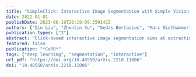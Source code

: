 ```yaml
---
title: "SimpleClick: Interactive Image Segmentation with Simple Vision Transformers"
date: 2022-01-01
publishDate: 2023-06-19T20:19:09.350142Z
authors: ["Qin Liu", "Zhenlin Xu", "Gedas Bertasius", "Marc Niethammer"]
publication_types: ["2"]
abstract: "Click-based interactive image segmentation aims at extracting objects with a limited user clicking. A hierarchical backbone is the de-facto architecture for current methods. Recently, the plain, non-hierarchical Vision Transformer (ViT) has emerged as a competitive backbone for dense prediction tasks. This design allows the original ViT to be a foundation model that can be finetuned for downstream tasks without redesigning a hierarchical backbone for pretraining. Although this design is simple and has been proven effective, it has not yet been explored for interactive image segmentation. To fill this gap, we propose SimpleClick, the first interactive segmentation method that leverages a plain backbone. Based on the plain backbone, we introduce a symmetric patch embedding layer that encodes clicks into the backbone with minor modifications to the backbone itself. With the plain backbone pretrained as a masked autoencoder (MAE), SimpleClick achieves state-of-theart performance. Remarkably, our method achieves 4.15 NoC@90 on SBD, improving 21.8% over the previous best result. Extensive evaluation on medical images demonstrates the generalizability of our method. We further develop an extremely tiny ViT backbone for SimpleClick and provide a detailed computational analysis, highlighting its suitability as a practical annotation tool."
featured: false
publication: "*CoRR*"
tags: ["deep learning", "segmentation", "interactive"]
url_pdf: "https://doi.org/10.48550/arXiv.2210.11006"
doi: "10.48550/arXiv.2210.11006"
---
```


